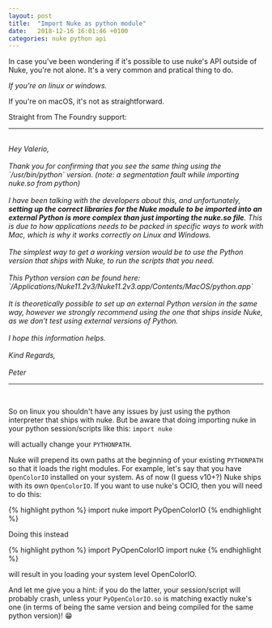```yaml
---
layout: post
title:  "Import Nuke as python module"
date:   2018-12-16 16:01:46 +0100
categories: nuke python api
---
```


In case you've been wondering if it's possible to use nuke's API outside of Nuke, you're not alone.
It's a very common and pratical thing to do.

*If you're on linux or windows.*

If you're on macOS, it's not as straightforward.

Straight from The Foundry support:

----
<br>
<em>Hey Valerio,
<br/>
<br/>
Thank you for confirming that you see the same thing using the `/usr/bin/python` version. (note: a segmentation fault while importing nuke.so from python)
<br/>
<br/>
I have been talking with the developers about this, and unfortunately, <strong>setting up the correct libraries for the Nuke module to be imported into an external Python is more complex than just importing the nuke.so file</strong>. This is due to how applications needs to be packed in specific ways to work with Mac, which is why it works correctly on Linux and Windows.
<br/>
<br/>
The simplest way to get a working version would be to use the Python version that ships with Nuke, to run the scripts that you need.
<br/>
<br/>
This Python version can be found here: `/Applications/Nuke11.2v3/Nuke11.2v3.app/Contents/MacOS/python.app`
<br/>
<br/>
It is theoretically possible to set up an external Python version in the same way, however we strongly recommend using the one that ships inside Nuke, as we don't test using external versions of Python.
<br/>
<br/>
I hope this information helps.
<br/>
<br/>
Kind Regards,
<br/>
<br/>
Peter
</em>

----
<br>

So on linux you shouldn't have any issues by just using the python interpreter that ships with nuke.
But be aware that doing importing nuke in your python session/scripts like this:
`import nuke`

will actually change your `PYTHONPATH`.

Nuke will prepend its own paths at the beginning of your existing `PYTHONPATH` so that it loads the right modules.
For example, let's say that you have `OpenColorIO` installed on your system.
As of now (I guess v10+?) Nuke ships with its own `OpenColorIO`.
If you want to use nuke's OCIO, then you will need to do this:

{% highlight python %}
import nuke
import PyOpenColorIO
{% endhighlight %}

Doing this instead

{% highlight python %}
import PyOpenColorIO
import nuke
{% endhighlight %}

will result in you loading your system level OpenColorIO.

And let me give you a hint: if you do the latter, your session/script will probably crash, unless your `PyOpenColorIO.so` is matching exactly nuke's one (in terms of being the same version and being compiled for the same python version)! 😁

